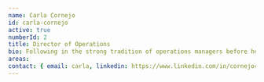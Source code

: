 ```yaml
---
name: Carla Cornejo
id: carla-cornejo
active: true
numberId: 2
title: Director of Operations
bio: Following in the strong tradition of operations managers before her, Carla does all the things.
areas:
contact: { email: carla, linkedin: https://www.linkedin.com/in/cornejocarla }
---
```

